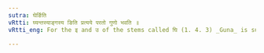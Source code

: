 ```yaml
---
sutra: घेर्ङिति
vRtti: घ्यन्तस्याङ्गस्य ङिति प्रत्यये परतो गुणो भवति ॥
vRtti_eng: For the इ and उ of the stems called घि (1. 4. 3) _Guna_ is substituted in Dative, Ablative and Genitive Singular.

---
```

